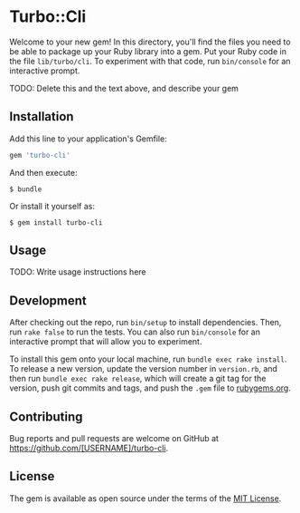 # Turbo::Cli

Welcome to your new gem! In this directory, you'll find the files you need to be able to package up your Ruby library into a gem. Put your Ruby code in the file `lib/turbo/cli`. To experiment with that code, run `bin/console` for an interactive prompt.

TODO: Delete this and the text above, and describe your gem

## Installation

Add this line to your application's Gemfile:

```ruby
gem 'turbo-cli'
```

And then execute:

    $ bundle

Or install it yourself as:

    $ gem install turbo-cli

## Usage

TODO: Write usage instructions here

## Development

After checking out the repo, run `bin/setup` to install dependencies. Then, run `rake false` to run the tests. You can also run `bin/console` for an interactive prompt that will allow you to experiment.

To install this gem onto your local machine, run `bundle exec rake install`. To release a new version, update the version number in `version.rb`, and then run `bundle exec rake release`, which will create a git tag for the version, push git commits and tags, and push the `.gem` file to [rubygems.org](https://rubygems.org).

## Contributing

Bug reports and pull requests are welcome on GitHub at https://github.com/[USERNAME]/turbo-cli.


## License

The gem is available as open source under the terms of the [MIT License](http://opensource.org/licenses/MIT).

